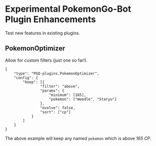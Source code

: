 # Experimental PokemonGo-Bot Plugin Enhancements

Test new features in existing plugins.

## PokemonOptimizer

Allow for custom filters (just one so far!).

```
{
    "type": "PGO-plugins.PokemonOptimizer",
    "config": {
        "keep": [{
                "filter": "above",
                "params": {
                    "minimum": [165],
                    "pokemon": ["Weedle", "Staryu"]
                },
                "evolve": false,
                "sort": ["cp"]
            }
        ]
    }
}
```

The above example will keep any named `pokemon` which is above *165 CP*.
